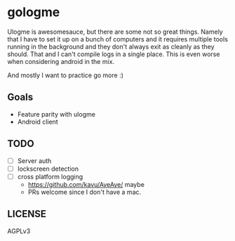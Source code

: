 # gologme

Ulogme is awesomesauce, but there are some not so great things. Namely
that I have to set it up on a bunch of computers and it requires multiple
tools running in the background and they don't always exit as cleanly as
they should. That and I can't compile logs in a single place. This is even
worse when considering android in the mix.

And mostly I want to practice go more :)

## Goals

- Feature parity with ulogme
- Android client

## TODO

- [ ] Server auth
- [ ] lockscreen detection
- [ ] cross platform logging
  - https://github.com/kavu/AyeAye/ maybe
  - PRs welcome since I don't have a mac.

## LICENSE

AGPLv3
